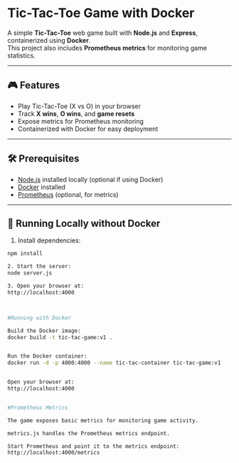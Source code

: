 # Tic-Tac-Toe Game with Docker

A simple **Tic-Tac-Toe** web game built with **Node.js** and **Express**, containerized using **Docker**.  
This project also includes **Prometheus metrics** for monitoring game statistics.

---

## 🎮 Features
- Play Tic-Tac-Toe (X vs O) in your browser
- Track **X wins**, **O wins**, and **game resets**
- Expose metrics for Prometheus monitoring
- Containerized with Docker for easy deployment

---

## 🛠 Prerequisites
- [Node.js](https://nodejs.org/) installed locally (optional if using Docker)
- [Docker](https://www.docker.com/) installed
- [Prometheus](https://prometheus.io/) (optional, for metrics)

---

## 🚀 Running Locally without Docker
1. Install dependencies:
```bash
npm install

2. Start the server:
node server.js

3. Open your browser at:
http://localhost:4000



#Running with Docker

Build the Docker image:
docker build -t tic-tac-game:v1 .


Run the Docker container:
docker run -d -p 4000:4000 --name tic-tac-container tic-tac-game:v1


Open your browser at:
http://localhost:4000


#Prometheus Metrics

The game exposes basic metrics for monitoring game activity.

metrics.js handles the Prometheus metrics endpoint.

Start Prometheus and point it to the metrics endpoint:
http://localhost:4000/metrics


